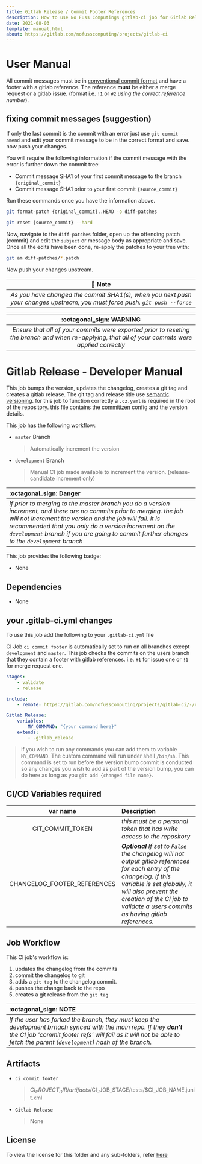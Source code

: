 ```yaml
---
title: Gitlab Release / Commit Footer References
description: How to use No Fuss Computings gitlab-ci job for Gitlab Releases and commit footer messages
date: 2021-08-03
template: manual.html
about: https://gitlab.com/nofusscomputing/projects/gitlab-ci
---
```



# User Manual
All commit messages must be in [conventional commit format](https://www.conventionalcommits.org/en/v1.0.0/) and have a footer with a gitlab reference. The reference **must** be either a merge request or a gitlab issue. (format i.e. `!1` or `#2` *using the correct reference number*).



## fixing commit messages (suggestion)

If only the last commit is the commit with an error just use `git commit --amend` and edit your commit message to be in the correct format and save. now push your changes. 


You will require the following information if the commit message with the error is further down the commit tree:
 - Commit message SHA1 of your first commit message to the branch `{original_commit}`
 - Commit message SHA1 prior to your first commit `{source_commit}`

Run these commands once you have the information above.
``` bash
git format-patch {original_commit}..HEAD -o diff-patches

git reset {source_commit} --hard
```

Now, navigate to the `diff-patches` folder, open up the offending patch (commit) and edit the `subject` or message body as appropriate and save. Once all the edits have been done, re-apply the patches to your tree with:

``` bash
git am diff-patches/*.patch
```
Now push your changes upstream.

| :notebook_with_decorative_cover: Note  |
|:-----:|
|  *As you have changed the commit SHA1(s), when you next push your changes upstream, you must force push. `git push --force`*  |

| :octagonal_sign: **WARNING**  |
|:-----:|
|  *Ensure that all of your commits were exported prior to reseting the branch and when re-applying, that all of your commits were applied correctly*  |






# Gitlab Release - Developer Manual
This job bumps the version, updates the changelog, creates a git tag and creates a gitlab release. The git tag and release title use [semantic versioning](https://semver.org/). for this job to function correctly a `.cz.yaml` is required in the root of the repository. this file contains the [commitizen](https://github.com/commitizen-tools/commitizen) config and the version details. 

This job has the following workflow:

- `master` Branch
     > Automatically increment the version

- `development` Branch
     > Manual CI job made available to increment the version. (release-candidate increment only)

|  :octagonal_sign: Danger  |
|:----|
|  *If prior to merging to the master branch you do a version increment, and there are no commits prior to merging. the job will not increment the version and the job will fail. it is recommended that you only do a version increment on the `development` branch if you are going to commit further changes to the `development` branch*  |


This job provides the following badge:

- None

## Dependencies

- None

## your .gitlab-ci.yml changes
To use this job add the following to your `.gitlab-ci.yml` file

CI Job `ci commit footer` is automatically set to run on all branches except `development` and `master`. This job checks the commits on the users branch that they contain a footer with gitlab references. i.e. `#1` for issue one or `!1` for merge request one.

``` yaml
stages:
    - validate
    - release

include:
    - remote: https://gitlab.com/nofusscomputing/projects/gitlab-ci/-/raw/development/gitlab_release/.gitlab-ci.yml

Gitlab Release:
    variables:
        MY_COMMAND: "{your command here}"
    extends:
        - .gitlab_release
```
> if you wish to run any commands you can add them to variable `MY_COMMAND`. The custom command will run under shell `/bin/sh`. This command is set to run before the version bump commit is conducted so any changes you wish to add as part of the version bump, you can do here as long as you `git add {changed file name}`.


## CI/CD Variables required

| var name | Description |
|:----:|:----|
| GIT_COMMIT_TOKEN | *this must be a personal token that has write access to the repository* |
| CHANGELOG_FOOTER_REFERENCES |  ***Optional** If set to `False` the changelog will not output gitlab references for each entry of the changelog. If this variable is set globally, it will also prevent the creation of the CI job to validate a users commits as having gitlab references.*  |


## Job Workflow

This CI job's workflow is:

1. updates the changelog from the commits
1. commit the changelog to git
1. adds a `git tag` to the changelog commit. 
1. pushes the change back to the repo
1. creates a git release from the `git tag`

| :octagonal_sign: **NOTE** |
|:----|
| *If the user has forked the branch, they must keep the development brnach synced with the main repo. If they **don't** the CI job 'commit footer refs' will fail as it will not be able to fetch the parent (`development`) hash of the branch.* |


## Artifacts

- `ci commit footer`
    > $CI_PROJECT_DIR/artifacts/$CI_JOB_STAGE/tests/$CI_JOB_NAME.junit.xml

- `Gitlab Release`
    > None

## License
To view the license for this folder and any sub-folders, refer [here](https://gitlab.com/nofusscomputing/projects/gitlab-ci)


